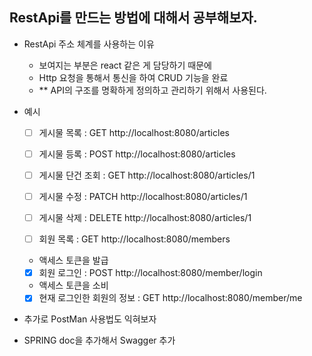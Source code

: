 ## RestApi를 만드는 방법에 대해서 공부해보자.

- RestApi 주소 체계를 사용하는 이유
  - 보여지는 부분은 react 같은 게 담당하기 때문에 
  - Http 요청을 통해서 통신을 하여 CRUD 기능을 완료
  -  ** API의 구조를 명확하게 정의하고 관리하기 위해서 사용된다.

- 예시
  - [ ] 게시물 목록 : GET http://localhost:8080/articles

  - [ ] 게시물 등록 : POST http://localhost:8080/articles

  - [ ] 게시물 단건 조회 : GET http://localhost:8080/articles/1

  - [ ] 게시물 수정 : PATCH http://localhost:8080/articles/1

  - [ ] 게시물 삭제 : DELETE http://localhost:8080/articles/1

  - [ ] 회원 목록 : GET http://localhost:8080/members

  - 액세스 토큰을 발급
  - [x] 회원 로그인 : POST http://localhost:8080/member/login

  - 액세스 토큰을 소비
  - [x] 현재 로그인한 회원의 정보 : GET http://localhost:8080/member/me

-  추가로 PostMan 사용법도 익혀보자
- SPRING doc을 추가해서 Swagger 추가